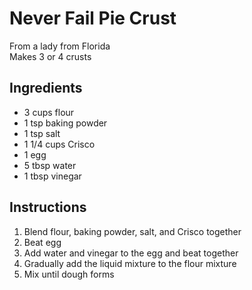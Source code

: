 # Never Fail Pie Crust

From a lady from Florida  
Makes 3 or 4 crusts

## Ingredients

- 3 cups flour
- 1 tsp baking powder
- 1 tsp salt
- 1 1/4 cups Crisco
- 1 egg
- 5 tbsp water
- 1 tbsp vinegar

## Instructions

1. Blend flour, baking powder, salt, and Crisco together
2. Beat egg
3. Add water and vinegar to the egg and beat together
4. Gradually add the liquid mixture to the flour mixture
5. Mix until dough forms
